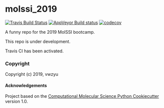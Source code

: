 molssi_2019
==============================
[//]: # (Badges)
[![Travis Build Status](https://travis-ci.org/vyu16/molssi_2019.svg?branch=master)](https://travis-ci.org/vyu16/molssi_2019)
[![AppVeyor Build status](https://ci.appveyor.com/api/projects/status/REPLACE_WITH_APPVEYOR_LINK/branch/master?svg=true)](https://ci.appveyor.com/project/REPLACE_WITH_OWNER_ACCOUNT/molssi_2019/branch/master)
[![codecov](https://codecov.io/gh/REPLACE_WITH_OWNER_ACCOUNT/molssi_2019/branch/master/graph/badge.svg)](https://codecov.io/gh/REPLACE_WITH_OWNER_ACCOUNT/molssi_2019/branch/master)

A funny repo for the 2019 MolSSI bootcamp.

This repo is under development.

Travis CI has been activated.

### Copyright

Copyright (c) 2019, vwzyu


#### Acknowledgements
 
Project based on the 
[Computational Molecular Science Python Cookiecutter](https://github.com/molssi/cookiecutter-cms) version 1.0.
